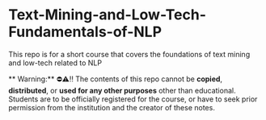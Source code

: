 # Text-Mining-and-Low-Tech-Fundamentals-of-NLP
This repo is for a short course that covers the foundations of text mining and low-tech related to NLP 

** Warning:** ⛔️⚠️‼️ The contents of this repo cannot be **copied**, **distributed**, or **used for any other purposes** other than educational. Students are to be officially registered for the course, or have to seek prior permission from the institution and the creator of these notes.   

